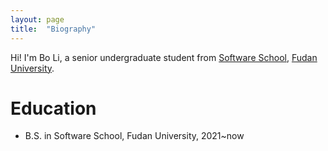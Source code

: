 ```yaml
---
layout: page
title:  "Biography"
---
```

Hi! I'm Bo Li, a senior undergraduate student from [Software School](https://software.fudan.edu.cn/main.htm), [Fudan University](https://www.fudan.edu.cn/). 


Education
======
* B.S. in Software School, Fudan University, 2021~now
